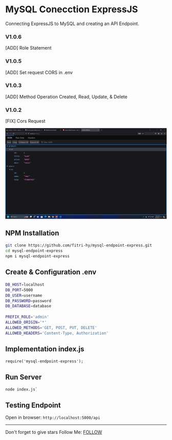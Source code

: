 # MySQL Conecction ExpressJS
Connecting ExpressJS to MySQL and creating an API Endpoint.

### V1.0.6
[ADD] Role Statement
### V1.0.5
[ADD] Set request CORS in .env
### V1.0.3
[ADD] Method Operation Created, Read, Update, & Delete
### V1.0.2
[FIX] Cors Request

<img src="./Screenshot.png" />

## NPM Installation
```sh
git clone https://github.com/fitri-hy/mysql-endpoint-express.git
cd mysql-endpoint-express
npm i mysql-endpoint-express
```

## Create & Configuration .env
```sh
DB_HOST=localhost
DB_PORT=5000
DB_USER=username
DB_PASSWORD=password
DB_DATABASE=database

PREFIX_ROLE='admin'
ALLOWED_ORIGIN='*'
ALLOWED_METHODS='GET, POST, PUT, DELETE'
ALLOWED_HEADERS='Content-Type, Authorization'
```
## Implementation index.js
```
require('mysql-endpoint-express');
```

## Run Server
```
node index.js`
```

## Testing Endpoint
Open in browser: `http://localhost:5000/api`
<hr/>

Don't forget to give stars
Follow Me: <a href="https://hy-tech.my.id/">FOLLOW</a>
